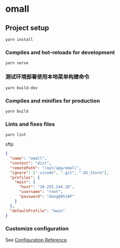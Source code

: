 # omall

## Project setup
```
yarn install
```

### Compiles and hot-reloads for development
```
yarn serve
```

### 测试环境部署使用本地菜单构建命令
```
yarn build-dev
```
### Compiles and minifies for production
```
yarn build
```

### Lints and fixes files
```
yarn lint
```

sftp
```json
{
  "name": "omall",
  "context": "dist",
  "remotePath": "/opt/app/omall",
  "ignore": [".vscode", ".git", ".DS_Store"],
  "profiles": {
    "main": {
      "host": "10.255.244.20",
      "username": "root",
      "password": "dang@951AP"
    }
  },
  "defaultProfile": "main"
}
```

### Customize configuration
See [Configuration Reference](https://cli.vuejs.org/config/).
